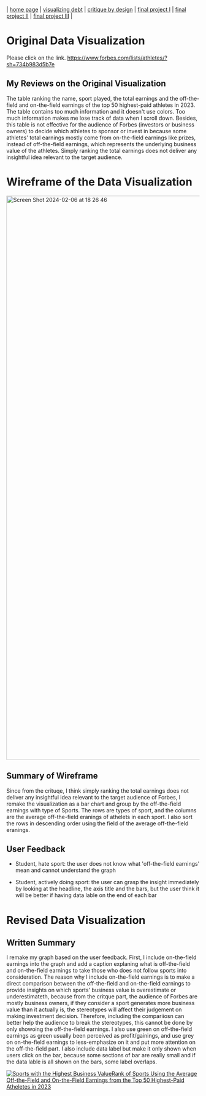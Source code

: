 | [home page](https://cmustudent.github.io/tswd-portfolio-templates/) | [visualizing debt](visualizing-government-debt.md) | [critique by design](critique-by-design.md) | [final project I](final-project-part-one.md) | [final project II](final-project-part-two.md) | [final project III](final-project-part-three.md) |


# Original Data Visualization
Please click on the link.
https://www.forbes.com/lists/athletes/?sh=734b983d5b7e

## My Reviews on the Original Visualization
The table ranking the name, sport played, the total earnings and the off-the-field and on-the-field earnings of the top 50 highest-paid athletes in 2023. The table contains too much information and it doesn't use colors. Too much information makes me lose track of data when I scroll down. Besides, this table is not effective for the audience of Forbes (investors or business owners) to decide which athletes to sponsor or invest in because some athletes' total earnings mostly come from on-the-field earnings like prizes, instead of off-the-field earnings, which represents the underlying business value of the athletes. Simply ranking the total earnings does not deliver any insightful idea relevant to the target audience. 

# Wireframe of the Data Visualization
<img width="1470" alt="Screen Shot 2024-02-06 at 18 26 46" src="https://github.com/TinaZhang1219/Tina-Zhang-Portfolio/assets/157413922/28b041c4-badc-42b4-94be-70d4b34928c5">

## Summary of Wireframe
Since from the crituqe, I think simply ranking the total earnings does not deliver any insightful idea relevant to the target audience of Forbes, I remake the visualization as a bar chart and group by the off-the-field earnings with type of Sports. The rows are types of sport, and the columns are the average off-the-field eranings of athelets in each sport. I also sort the rows in descending order using the field of the average off-the-field eranings.

## User Feedback
- Student, hate sport: the user does not know what 'off-the-field earnings' mean and cannot understand the graph
  
- Student, actively doing sport: the user can grasp the insight immediately by looking at the headline, the axis title and the bars, but the user think it will be better if having data lable on the end of each bar

# Revised Data Visualization

## Written Summary
I remake my graph based on the user feedback. First, I include on-the-field earnings into the graph and add a caption explaning what is off-the-field and on-the-field earnings to take those who does not follow sports into consideration. The reason why I include on-the-field earnings is to make a direct comparison between the off-the-field and on-the-field earnings to provide insights on which sports' business value is overestimate or underestimateth, because from the critque part, the audience of Forbes are mostly business owners, if they consider a sport generates more business value than it actually is, the stereotypes will affect their judgement on making investment decision. Therefore, including the compariiosn can better help the audience to break the stereotypes, this cannot be done by only showoing the off-the-field earnings. I also use green on off-the-field earnings as green usually been perceived as profit/gainings, and use grey on on-the-field earnings to less-emphasize on it and put more attention on the off-the-field part. I also include data label but make it only shown when users click on the bar, because some sections of bar are really small and if the data lable is all shown on the bars, some label overlaps.

<div class='tableauPlaceholder' id='viz1707178052856' style='position: relative'><noscript><a href='#'><img alt='Sports with the Highest Business ValueRank of Sports Using the Average Off-the-Field and On-the-Field Earnings from the Top 50 Highest-Paid Atheletes in 2023 ' src='https:&#47;&#47;public.tableau.com&#47;static&#47;images&#47;Sp&#47;SportswiththeHighestBusinessValue&#47;Sheet12&#47;1_rss.png' style='border: none' /></a></noscript><object class='tableauViz'  style='display:none;'><param name='host_url' value='https%3A%2F%2Fpublic.tableau.com%2F' /> <param name='embed_code_version' value='3' /> <param name='site_root' value='' /><param name='name' value='SportswiththeHighestBusinessValue&#47;Sheet12' /><param name='tabs' value='no' /><param name='toolbar' value='yes' /><param name='static_image' value='https:&#47;&#47;public.tableau.com&#47;static&#47;images&#47;Sp&#47;SportswiththeHighestBusinessValue&#47;Sheet12&#47;1.png' /> <param name='animate_transition' value='yes' /><param name='display_static_image' value='yes' /><param name='display_spinner' value='yes' /><param name='display_overlay' value='yes' /><param name='display_count' value='yes' /><param name='language' value='en-US' /><param name='filter' value='publish=yes' /></object></div>
<script type='text/javascript'>                    
  var divElement = document.getElementById('viz1707178052856');                    
  var vizElement = divElement.getElementsByTagName('object')[0];                    
  vizElement.style.width='100%';vizElement.style.height=(divElement.offsetWidth*0.75)+'px';                    
  var scriptElement = document.createElement('script');                    
  scriptElement.src = 'https://public.tableau.com/javascripts/api/viz_v1.js';                    
  vizElement.parentNode.insertBefore(scriptElement, vizElement);                
</script>

